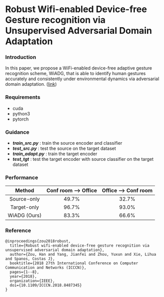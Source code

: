 # Robust Wifi-enabled Device-free Gesture recognition via Unsupervised Adversarial Domain Adaptation

### Introduction
In this paper, we propose a WiFi-enabled device-free adaptive gesture recognition scheme, WiADG, that is able to identify human gestures accurately and consistently under environmental dynamics via adversarial domain adaptation. ([link](https://ieeexplore.ieee.org/abstract/document/8487345))

### Requirements
- cuda
- python3
- pytorch

### Guidance
- ***train_src.py*** : train the source encoder and classifier
- ***test_src.py*** : test the source on the target dataset
- ***train_adapt.py*** : train the target encoder
- ***test_tgt*** : test the target encoder with source classifier on the target dataset

### Performance
| Method | Conf room --> Office | Office --> Conf room |
| :----: | :----: | :----: |
| Source-only | 49.7% | 32.7% |
| Target-only | 96.7% | 93.0% |
| WiADG (Ours) | 83.3% | 66.6% |

### Reference
```
@inproceedings{zou2018robust,
  title={Robust wifi-enabled device-free gesture recognition via unsupervised adversarial domain adaptation},
  author={Zou, Han and Yang, Jianfei and Zhou, Yuxun and Xie, Lihua and Spanos, Costas J},
  booktitle={2018 27th International Conference on Computer Communication and Networks (ICCCN)},
  pages={1--8},
  year={2018},
  organization={IEEE},
  doi={10.1109/ICCCN.2018.8487345}
}
```
